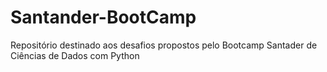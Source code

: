 # Santander-BootCamp
Repositório destinado aos desafios propostos pelo Bootcamp Santader de Ciências de Dados com Python
